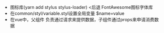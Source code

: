 - 图标库(yarn add stylus stylus-loader)
  <后退
  FontAwesome图标字体库
- 在common/styl/variable.styl设置全局变量
  $name=value
- 在vue中，父组件 负责通过请求来提供数据，子组件通过props来申请消费数据